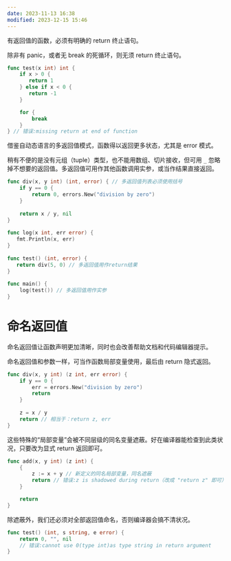 ```yaml
---
date: 2023-11-13 16:38
modified: 2023-12-15 15:46
---
```

有返回值的函数，必须有明确的 return 终止语句。

除非有 panic，或者无 break 的死循环，则无须 return 终止语句。
```go
func test(x int) int { 
	if x > 0 { 
	   return 1
	} else if x < 0 { 
	   return -1
	}

	for {
		break
	}
} // 错误:missing return at end of function
```

借鉴自动态语言的多返回值模式，函数得以返回更多状态，尤其是 error 模式。

稍有不便的是没有元组（tuple）类型，也不能用数组、切片接收，但可用 `_` 忽略掉不想要的返回值。多返回值可用作其他函数调用实参，或当作结果直接返回。
```go
func div(x, y int) (int, error) { // 多返回值列表必须使用括号
	if y == 0 { 
		return 0, errors.New("division by zero")
	} 
	
	return x / y, nil
}
  
func log(x int, err error) { 
   fmt.Println(x, err) 
} 
  
func test() (int, error) { 
   return div(5, 0) // 多返回值用作return结果 
} 
  
func main() {
	log(test()) // 多返回值用作实参
}
```

# 命名返回值
命名返回值让函数声明更加清晰，同时也会改善帮助文档和代码编辑器提示。

命名返回值和参数一样，可当作函数局部变量使用，最后由 return 隐式返回。
```go
func div(x, y int) (z int, err error) { 
	if y == 0 { 
		err = errors.New("division by zero") 
		return
	} 
  
	z = x / y
	return // 相当于：return z, err
}
```

这些特殊的“局部变量”会被不同层级的同名变量遮蔽。好在编译器能检查到此类状况，只要改为显式 return 返回即可。
```go
func add(x, y int) (z int) { 
	{ 
		z := x + y // 新定义的同名局部变量，同名遮蔽 
		return // 错误:z is shadowed during return（改成 "return z" 即可） 
	}

	return
}
```

除遮蔽外，我们还必须对全部返回值命名，否则编译器会搞不清状况。
```go
func test() (int, s string, e error) { 
	return 0, "", nil
	// 错误:cannot use 0(type int)as type string in return argument
}
```
